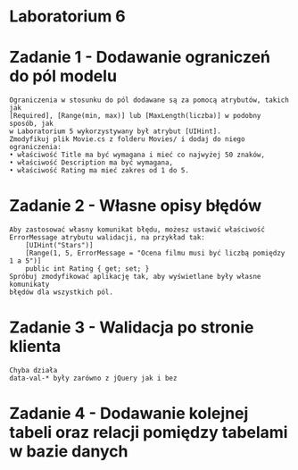 # Laboratorium 6

# Zadanie 1 - Dodawanie ograniczeń do pól modelu
```
Ograniczenia w stosunku do pól dodawane są za pomocą atrybutów, takich jak
[Required], [Range(min, max)] lub [MaxLength(liczba)] w podobny sposób, jak
w Laboratorium 5 wykorzystywany był atrybut [UIHint].
Zmodyfikuj plik Movie.cs z folderu Movies/ i dodaj do niego ograniczenia:
• właściwość Title ma być wymagana i mieć co najwyżej 50 znaków,
• właściwość Description ma być wymagana,
• właściwość Rating ma mieć zakres od 1 do 5.
```

# Zadanie 2 - Własne opisy błędów
```
Aby zastosować własny komunikat błędu, możesz ustawić właściwość
ErrorMessage atrybutu walidacji, na przykład tak:
	[UIHint("Stars")]
	[Range(1, 5, ErrorMessage = "Ocena filmu musi być liczbą pomiędzy 1 a 5")]
	public int Rating { get; set; }
Spróbuj zmodyfikować aplikację tak, aby wyświetlane były własne komunikaty
błędów dla wszystkich pól.
```

# Zadanie 3 - Walidacja po stronie klienta
```
Chyba działa
data-val-* były zarówno z jQuery jak i bez
```

# Zadanie 4 - Dodawanie kolejnej tabeli oraz relacji pomiędzy tabelami w bazie danych
```

```


